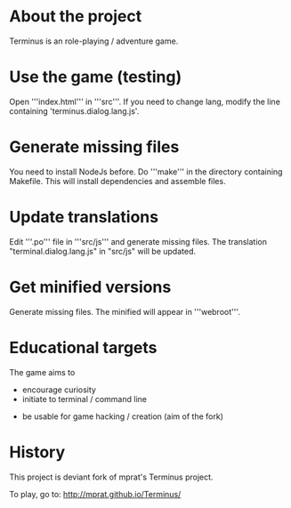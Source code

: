 About the project
=================
Terminus is an role-playing / adventure game.

Use the game (testing)
======================
Open '''index.html''' in '''src'''.
If you need to change lang,
modify the line containing 'terminus.dialog.lang.js'.

Generate missing files
======================
You need to install NodeJs before.
Do '''make''' in the directory containing Makefile.
This will install dependencies and assemble files.

Update translations
===================
Edit '''.po''' file in '''src/js''' and generate missing files.
The translation "terminal.dialog.lang.js" in "src/js" will be updated.

Get minified versions
=====================
Generate missing files.
The minified will appear in '''webroot'''.

Educational targets
===================
The game aims to
- encourage curiosity
- initiate to terminal / command line
+ be usable for game hacking / creation (aim of the fork)

History
=======
This project is deviant fork of mprat's Terminus project.

To play, go to: http://mprat.github.io/Terminus/
